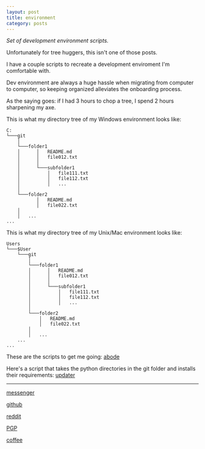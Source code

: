 ```yaml
---
layout: post
title: environment
category: posts
---
```


*Set of development environment scripts.*

Unfortunately for tree huggers, this isn't one of those posts.

I have a couple scripts to recreate a development enviroment I'm comfortable with.

Dev environment are always a huge hassle when migrating from computer to computer, so keeping organized alleviates the onboarding process.

As the saying goes: if I had 3 hours to chop a tree, I spend 2 hours sharpening my axe.

This is what my directory tree of my Windows environment looks like:
```
C:
└───git
    │
    └───folder1
    │      │   README.md
    │      │   file012.txt
    │      │
    │      └───subfolder1
    │          │   file111.txt
    │          │   file112.txt
    │          │   ...
    │
    └───folder2
           │   README.md
           │   file022.txt
    │
    │   ...
...
```

This is what my directory tree of my Unix/Mac environment looks like:
```
Users
└───$User
    └───git
        │
        └───folder1
        │      │   README.md
        │      │   file012.txt
        │      │
        │      └───subfolder1
        │          │   file111.txt
        │          │   file112.txt
        │          │   ...
        │
        └───folder2
            │   README.md
            │   file022.txt
        │
        │   ...
    ...
...
```

These are the scripts to get me going: [abode][abode]

Here's a script that takes the python directories in the git folder and installs their requirements: [updater][updater]

---

[messenger][facebook]

[github][dqd]

[reddit][reddit]

[PGP][PGP]

[coffee][coffee]

[facebook]: https://www.m.me/dqdang1
[dqd]: https://github.com/dqdang
[reddit]: https://www.reddit.com/user/outsidefarmland/
[PGP]: https://raw.githubusercontent.com/dqdang/dqdang.github.io/master/derek-dang.asc
[channel]: https://www.youtube.com/channel/UCfZ5RkmbZACUciI1IDncxJQ/
[updater]: https://github.com/dqdang/updater-tool
[abode]: https://github.com/dqdang/humble-abode
[coffee]: https://www.buymeacoffee.com/dqdang
